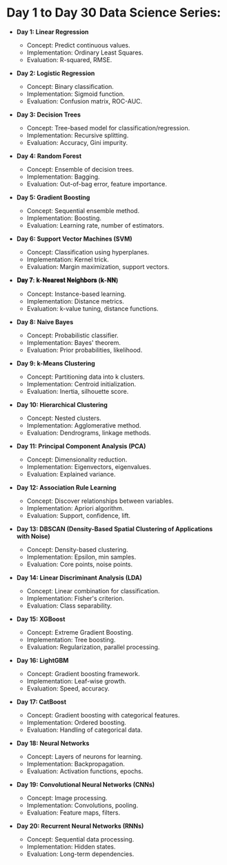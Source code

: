 # **Day 1 to Day 30 Data Science Series:**

- **Day 1: Linear Regression**
  - Concept: Predict continuous values.
  - Implementation: Ordinary Least Squares.
  - Evaluation: R-squared, RMSE.
 
- **Day 2: Logistic Regression**
  - Concept: Binary classification.
  - Implementation: Sigmoid function.
  - Evaluation: Confusion matrix, ROC-AUC.

- **Day 3: Decision Trees**
  - Concept: Tree-based model for classification/regression.
  -  Implementation: Recursive splitting.
  - Evaluation: Accuracy, Gini impurity.
 
- **Day 4: Random Forest**
  - Concept: Ensemble of decision trees.
  - Implementation: Bagging.
  - Evaluation: Out-of-bag error, feature importance.
 
- **Day 5: Gradient Boosting**
  - Concept: Sequential ensemble method.
  - Implementation: Boosting.
  - Evaluation: Learning rate, number of estimators.

- **Day 6: Support Vector Machines (SVM)**
  - Concept: Classification using hyperplanes.
  - Implementation: Kernel trick.
  - Evaluation: Margin maximization, support vectors.

- **𝐃𝐚𝐲 𝟕: 𝐤-𝐍𝐞𝐚𝐫𝐞𝐬𝐭 𝐍𝐞𝐢𝐠𝐡𝐛𝐨𝐫𝐬 (𝐤-𝐍𝐍)**
  - Concept: Instance-based learning.
  - Implementation: Distance metrics.
  - Evaluation: k-value tuning, distance functions.

- **Day 8: Naive Bayes**
  - Concept: Probabilistic classifier.
  - Implementation: Bayes' theorem.
  - Evaluation: Prior probabilities, likelihood.

- **Day 9: k-Means Clustering**
  - Concept: Partitioning data into k clusters.
  - Implementation: Centroid initialization.
  - Evaluation: Inertia, silhouette score.
 
- **Day 10: Hierarchical Clustering**
  - Concept: Nested clusters.
  - Implementation: Agglomerative method.
  - Evaluation: Dendrograms, linkage methods.

- **Day 11: Principal Component Analysis (PCA)**
  - Concept: Dimensionality reduction.
  - Implementation: Eigenvectors, eigenvalues.
  - Evaluation: Explained variance.
 
- **Day 12: Association Rule Learning**
  - Concept: Discover relationships between variables.
  - Implementation: Apriori algorithm.
  - Evaluation: Support, confidence, lift.

- **Day 13: DBSCAN (Density-Based Spatial Clustering of Applications with Noise)**
  - Concept: Density-based clustering.
  - Implementation: Epsilon, min samples.
  - Evaluation: Core points, noise points.
 
- **Day 14: Linear Discriminant Analysis (LDA)**
  - Concept: Linear combination for classification.
  - Implementation: Fisher's criterion.
  - Evaluation: Class separability.
 
- **Day 15: XGBoost**
  - Concept: Extreme Gradient Boosting.
  - Implementation: Tree boosting.
  - Evaluation: Regularization, parallel processing.
 
- **Day 16: LightGBM**
  - Concept: Gradient boosting framework.
  - Implementation: Leaf-wise growth.
  - Evaluation: Speed, accuracy.
 
- **Day 17: CatBoost**
  - Concept: Gradient boosting with categorical features.
  - Implementation: Ordered boosting.
  - Evaluation: Handling of categorical data.
 
- **Day 18: Neural Networks**
  - Concept: Layers of neurons for learning.
  - Implementation: Backpropagation.
  - Evaluation: Activation functions, epochs.

- **Day 19: Convolutional Neural Networks (CNNs)**
  - Concept: Image processing.
  - Implementation: Convolutions, pooling.
  - Evaluation: Feature maps, filters.
 
- **Day 20: Recurrent Neural Networks (RNNs)**
  - Concept: Sequential data processing.
  - Implementation: Hidden states.
  - Evaluation: Long-term dependencies.
